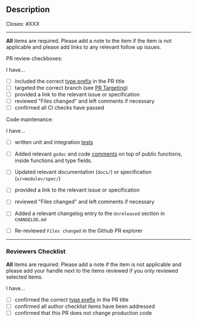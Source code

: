 <!-- < < < < < < < < < < < < < < < < < < < < < < < < < < < < < < < < < ☺
v                               ✰  Thanks for creating a PR! ✰    
v    Before smashing the submit button please review the checkboxes.
v    If a checkbox is n/a - please still include it but + a little note why
☺ > > > > > > > > > > > > > > > > > > > > > > > > > > > > > > > > >  -->

## Description

<!-- Add a description of the changes that this PR introduces and the files that
are the most critical to review.
-->

Closes: #XXX

______

**All** items are required. Please add a note to the item if the item is not applicable and
please add links to any relevant follow up issues.

PR review checkboxes:

I have...

- [ ] included the correct [type prefix](https://github.com/commitizen/conventional-commit-types/blob/v3.0.0/index.json) in the PR title
- [ ] targeted the correct branch (see [PR Targeting](https://github.com/tharsis/evmos/blob/main/CONTRIBUTING.md#pr-targeting))
- [ ] provided a link to the relevant issue or specification
- [ ] reviewed "Files changed" and left comments if necessary
- [ ] confirmed all CI checks have passed

Code maintenance:

I have...

- [ ] written unit and integration [tests](https://github.com/tharsis/evmos/blob/main/CONTRIBUTING.md#testing)
- [ ] Added relevant `godoc` and code [comments](https://blog.golang.org/godoc-documenting-go-code) on top of public functions, inside functions and type fields.

- [ ] Updated relevant documentation (`docs/`) or specification (`x/<module>/spec/`)
- [ ] provided a link to the relevant issue or specification
- [ ] reviewed "Files changed" and left comments if necessary


- [ ] Added a relevant changelog entry to the `Unreleased` section in `CHANGELOG.md`
- [ ] Re-reviewed `Files changed` in the Github PR explorer

______

### Reviewers Checklist

**All** items are required. Please add a note if the item is not applicable and please add your handle next to the items reviewed if you only reviewed selected items.

I have...

- [ ] confirmed the correct [type prefix](https://github.com/commitizen/conventional-commit-types/blob/v3.0.0/index.json) in the PR title
- [ ] confirmed all author checklist items have been addressed
- [ ] confirmed that this PR does not change production code
